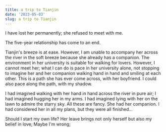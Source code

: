 ```yaml
---
title: a trip to Tianjin
date: '2023-05-03'
slug: a trip to Tianjin
---
```


I have lost her permanently; she refused to meet with me.

The five-year relationship has come to an end.

Tianjin's breeze is at ease. However, I am unable to accompany her across the river in the soft breeze because she already has a companion. The environment in her university is suitable for walking for lovers. However, I cannot meet her; what I can do is pace in her university alone, not stopping to imagine her and her companion walking hand in hand and smiling at each other. This is a path she has ever come across, with her boyfriend. I could also pace along the path, with my shadow.

I had imagined walking with her hand in hand across the river in pure air; I had imagined hugging her in my arms. I had imagined lying with her on the lawn to admire the starry sky. All these are fancy. She had her companion. I had considered her in all my plans, but they were all finished...

Should I  start my own life? Her leave brings not only herself but also my belief in love; Maybe I'm wrong;
